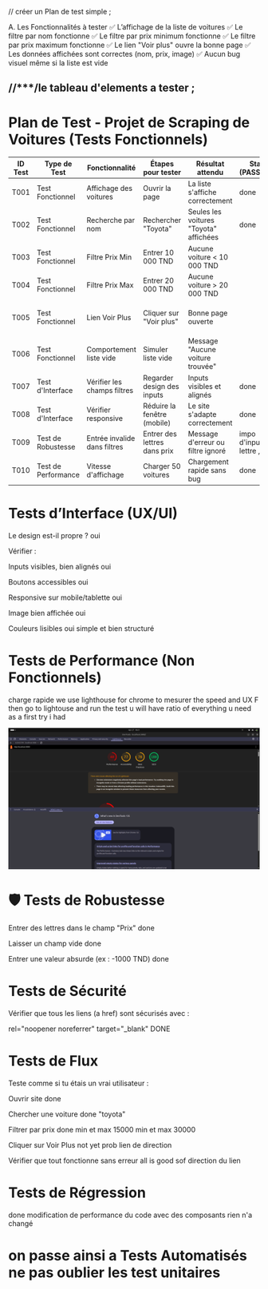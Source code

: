 // créer un Plan de test simple ;

A. Les Fonctionnalités à tester
✅ L’affichage de la liste de voitures
✅ Le filtre par nom fonctionne
✅ Le filtre par prix minimum fonctionne
✅ Le filtre par prix maximum fonctionne
✅ Le lien "Voir plus" ouvre la bonne page
✅ Les données affichées sont correctes (nom, prix, image)
✅ Aucun bug visuel même si la liste est vide

//***/le tableau d'elements a tester ; 
-----------------------------------------------------------------------------------------------------------------------------------------------------------------------------------------------------

# Plan de Test - Projet de Scraping de Voitures (Tests Fonctionnels)

| ID Test | Type de Test         | Fonctionnalité         | Étapes pour tester | Résultat attendu | Statut (PASS/FAIL) | Commentaire |
|--------|----------------------|-------------------------|--------------------|------------------|-------------------|-------------|
| T001   | Test Fonctionnel      | Affichage des voitures  | Ouvrir la page      | La liste s'affiche correctement    |      done       |
| T002   | Test Fonctionnel      | Recherche par nom       | Rechercher "Toyota" | Seules les voitures "Toyota" affichées     |    done         |
| T003   | Test Fonctionnel      | Filtre Prix Min         | Entrer 10 000 TND   | Aucune voiture < 10 000 TND |               |done
| T004   | Test Fonctionnel      | Filtre Prix Max         | Entrer 20 000 TND   | Aucune voiture > 20 000 TND |               |done
| T005   | Test Fonctionnel      | Lien Voir Plus          | Cliquer sur "Voir plus" | Bonne page ouverte |               |msg This site can’t be reached , not yet
| T006   | Test Fonctionnel      | Comportement liste vide | Simuler liste vide | Message "Aucune voiture trouvée" |               |
| T007   | Test d'Interface       | Vérifier les champs filtres | Regarder design des inputs | Inputs visibles et alignés |        done         |
| T008   | Test d'Interface       | Vérifier responsive     | Réduire la fenêtre (mobile) | Le site s'adapte correctement |             done   |
| T009   | Test de Robustesse    | Entrée invalide dans filtres | Entrer des lettres dans prix | Message d'erreur ou filtre ignoré |     impo d'input lettre , done           |
| T010   | Test de Performance    | Vitesse d'affichage     | Charger 50 voitures | Chargement rapide sans bug |          done     |


#  Tests d’Interface (UX/UI)
Le design est-il propre ?  oui

Vérifier :

Inputs visibles, bien alignés  oui

Boutons accessibles    oui 

Responsive sur mobile/tablette   oui 

Image bien affichée   oui 

Couleurs lisibles   oui 
simple et bien structuré 

# Tests de Performance (Non Fonctionnels) 
charge rapide we use  lighthouse for chrome to mesurer the speed and UX 
F then go to lightouse and run the test u will have ratio of everything u need 
as a first try i had 

![Test Case Diagram](./images/test-case-diagram.png)


# 🛡️ Tests de Robustesse
Entrer des lettres dans le champ "Prix" done

Laisser un champ vide   done  

Entrer une valeur absurde (ex : -1000 TND)  done

#  Tests de Sécurité
Vérifier que tous les liens (a href) sont sécurisés avec :

rel="noopener noreferrer"
target="_blank"   DONE 

# Tests de Flux 
Teste comme si tu étais un vrai utilisateur :

Ouvrir site  done 

Chercher une voiture  done "toyota" 

Filtrer par prix  done min et max 15000 min et max 30000

Cliquer sur Voir Plus  not yet prob lien de direction 

Vérifier que tout fonctionne sans erreur   all is good sof direction du lien 


# Tests de Régression 
done modification de performance du code avec des composants rien  n'a changé 

# on passe ainsi a Tests Automatisés ne pas oublier les test unitaires 


